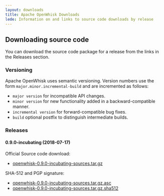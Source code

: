 ```yaml
---
layout: downloads
title: Apache OpenWhisk Downloads
lede: Information on and links to source code downloads by release
---
```


## Downloading source code

You can download the source code package for a release from the links in the Releases section.

### Versioning

Apache OpenWhisk uses semantic versioning. Version numbers use the form ```major.minor.incremental-build``` and are incremented as follows:

- ```major version``` for incompatible API changes.
- ```minor version``` for new functionality added in a backward-compatible manner.
- ```incremental version``` for forward-compatible bug fixes.
- ```build``` optional postfix to distinguish intermediate builds.

### Releases

#### 0.9.0-incubating (2018-07-17)

Official Source code download:
- [openwhisk-0.9.0-incubating-sources.tar.gz](https://www.apache.org/dist/incubator/openwhisk/apache-openwhisk-0.9.0-incubating/openwhisk-0.9.0-incubating-sources.tar.gz)

SHA-512 and PGP signature:
- [openwhisk-0.9.0-incubating-sources.tar.gz.asc](https://www.apache.org/dist/incubator/openwhisk/apache-openwhisk-0.9.0-incubating/openwhisk-0.9.0-incubating-sources.tar.gz.asc)
- [openwhisk-0.9.0-incubating-sources.tar.gz.sha512](https://www.apache.org/dist/incubator/openwhisk/apache-openwhisk-0.9.0-incubating/openwhisk-0.9.0-incubating-sources.tar.gz.sha512)
